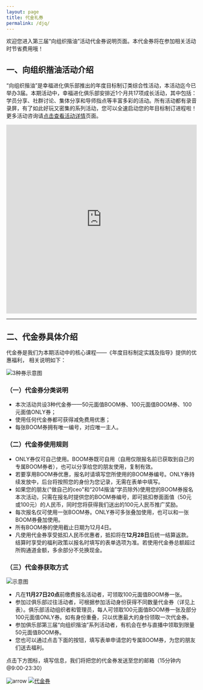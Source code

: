 ```yaml
---
layout: page
title: 代金礼券
permalink: /djq/
---
```


欢迎您进入第三届“向组织揩油”活动代金券说明页面。本代金券将在参加相关活动时节省费用哦！

## 一、向组织揩油活动介绍

“向组织揩油”是幸福进化俱乐部推出的年度目标制订类综合性活动，本活动迄今已举办3届。本期活动中，幸福进化俱乐部安排近1个月共17项成长活动，其中包括：学员分享、社群讨论、集体分享和导师指点等丰富多彩的活动。所有活动都有录音录屏，有了如此好玩又密集的系列活动，您可以全速启动您的年目标制订进程啦！更多活动咨询请[点击查看活动详情](http://nianmubiao.com/activity/)页面。

<iframe frameborder="0" width=100% height="498" src="http://v.qq.com/iframe/player.html?vid=j01750vx5ia&tiny=0&auto=1" allowfullscreen></iframe>

<hr />

## 二、代金券具体介绍

代金券是我们为本期活动中的核心课程——《年度目标制定实践及指导》提供的优惠福利， 相关说明如下：

![3种券示意图](http://77fm42.com1.z0.glb.clouddn.com/web-quan.jpg)

### （一）代金券分类说明

- 本次活动共设3种代金券——50元面值BOOM券、100元面值BOOM券、100元面值ONLY券；
- 使用任何代金券都可获得减免费用优惠；
- 每张BOOM券拥有唯一编号，对应唯一主人。

### （二）代金券使用规则

- ONLY券仅可自己使用。BOOM券既可自用（自用仅限报名前已获取到自己的专属BOOM券者），也可以分享给您的朋友使用，复制有效。
- 若要享用BOOM券优惠，报名时请填写您所使用的BOOM券编号。ONLY券持续发放中，后台将按照您的身份为您记录，无需在表单中填写。
- 如果您的朋友("做自己的ceo"和“2014揩油”学员除外)使用您的BOOM券报名本次活动，只需在报名时提供您的BOOM券编号，即可抵扣劵面面值（50元或100元）的人民币，同时您将获得我们送出的100元人民币推广奖励。
- 每次报名仅可使用一张BOOM券。ONLY券可多张叠加使用，也可以和一张BOOM券叠加使用。
- 所有BOOM券的使用截止日期为12月4日。
- 凡使用代金券享受抵扣人民币优惠者，抵扣将在**12月28日**后统一结算返款。结算时享受的福利政策以报名时填写的表单选项为准。若使用代金券总额超过所购通道金额，多余部分不兑换现金。

### （三）代金券获取方式

![示意图](http://77fm42.com1.z0.glb.clouddn.com/web-lingquan.jpg)

- 凡在**11月27日20点**前缴费报名活动者，可领取100元面值BOOM券一张。
- 参加过俱乐部过往活动者，可根据参加活动身份获得不同数量代金券（详见上表）。俱乐部活动组织者和管理员，每人可领取100元面值BOOM券一张及部分100元面值ONLY券。如有身份重叠，只以优惠最大的身份领取一次代金券。
- 参加俱乐部第三届“向组织揩油”系列活动者，有机会在参与直播中领取到限量50元面值BOOM券。
- 您也可以通过点击下面的按钮，填写表单申请您的专属BOOM券，为您的朋友们送去福利。

点击下方图标，填写信息，我们将把您的代金券发送至您的邮箱（15分钟内 @9:00-23:30）

![arrow](http://77fm42.com1.z0.glb.clouddn.com/web-arr.png)
[![代金券](http://77fm42.com1.z0.glb.clouddn.com/web-djq.png)](http://form.mikecrm.com/f.php?t=A7TrWo )
